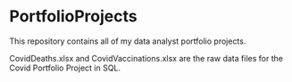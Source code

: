 # PortfolioProjects

This repository contains all of my data analyst portfolio projects.

CovidDeaths.xlsx and CovidVaccinations.xlsx are the raw data files for the Covid Portfolio Project in SQL.
